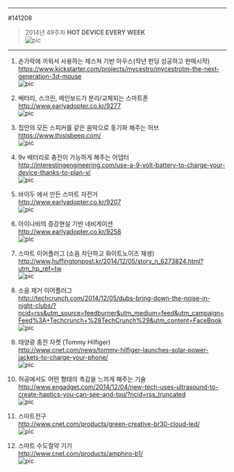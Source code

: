     
---       
#141208       
> 2014년 49주차 **HOT DEVICE EVERY WEEK**       
![pic](../image/MAIN.png)       
                                  
---      
  
  
  
1. 손가락에 끼워서 사용하는 제스쳐 기반 마우스(작년 펀딩 성공하고 판매시작)  
https://www.kickstarter.com/projects/mycestro/mycestrotm-the-next-generation-3d-mouse  
![pic](../image/141208/1.jpg)  
  
2. 배터리, 스크린, 메인보드가 분리/교체되는 스마트폰  
http://www.earlyadopter.co.kr/9277  
![pic](../image/141208/2.jpg)  
  
3. 집안의 모든 스피커를 같은 음악으로 동기화 해주는 허브  
https://www.thisisbeep.com/  
![pic](../image/141208/3.PNG)  
  
4. 9v 배터리로 충전이 가능하게 해주는 어댑터  
http://interestingengineering.com/use-a-9-volt-battery-to-charge-your-device-thanks-to-plan-v/  
![pic](../image/141208/4.jpg)  
  
5. 바이두 에서 만든 스마트 자전거  
http://www.earlyadopter.co.kr/9207  
![pic](../image/141208/5.jpg)  
  
6. 아이나비의 증강현실 기반 네비게이션  
http://www.earlyadopter.co.kr/9258  
![pic](../image/141208/6.jpg)  
  
7. 스마트 이어플러그 (소음 차단하고 화이트노이즈 재생)  
http://www.huffingtonpost.kr/2014/12/05/story_n_6273824.html?utm_hp_ref=tw  
![pic](../image/141208/7.jpg)  
  
8. 소음 제거 이어플러그  
http://techcrunch.com/2014/12/05/dubs-bring-down-the-noise-in-night-clubs/?ncid=rss&utm_source=feedburner&utm_medium=feed&utm_campaign=Feed%3A+Techcrunch+%28TechCrunch%29&utm_content=FaceBook  
![pic](../image/141208/8.jpg)  
  
9. 태양광 충전 자켓 (Tommy Hilfiger)  
http://www.cnet.com/news/tommy-hilfiger-launches-solar-power-jackets-to-charge-your-phone/  
![pic](../image/141208/9.PNG)  
  
10. 허공에서도 어떤 형태의 촉감을 느끼게 해주는 기술  
http://www.engadget.com/2014/12/04/new-tech-uses-ultrasound-to-create-haptics-you-can-see-and-tou/?ncid=rss_truncated  
![pic](../image/141208/10.jpg)  
  
11. 스마트전구  
http://www.cnet.com/products/green-creative-br30-cloud-led/  
![pic](../image/141208/11.PNG)  
  
12. 스마트 수도절약 기기  
http://www.cnet.com/products/amphiro-b1/  
![pic](../image/141208/12.PNG)  
  
  
  
  
